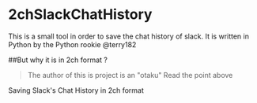 # 2chSlackChatHistory
This is a small tool in order to save the chat history of slack.
It is written in Python by the Python rookie @terry182

##But why it is in 2ch format ?
>  The author of this is project is an "otaku"
>  Read the point above


Saving Slack's Chat History in 2ch format 

